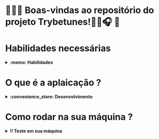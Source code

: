 # 🎵🎶💃 Boas-vindas ao repositório do projeto Trybetunes!🕺🥳🎧 🎼

<!-- # Como ficou o projeto ?

# Link da Aplicação -->

# Habilidades necessárias

<details>
  <summary><strong>:memo: Habilidades</strong></summary><br />

  Neste projeto, foram solidificados os seguintes conhecimentos:

  - Fazer requisições e consumir dados vindos de uma `API`;

- Utilizar os ciclos de vida de um componente React;

- Utilizar a função `setState` de forma a garantir que um determinado código só é executado após o estado ser atualizado

- Utilizar o componente `BrowserRouter` corretamente;

- Criar rotas, mapeando o caminho da URL com o componente correspondente, via `Route`;

- Utilizar o `Switch` do `React Router`

- Criar links de navegação na aplicação com o componente `Link`;
</details>

# O que é a aplaicação ?

<details>
  <summary><strong>:convenience_store: Desenvolvimento </strong></summary><br />

  Neste projeto desenvolvi o TrybeTunes, uma aplicação capaz de reproduzir músicas das mais variadas bandas e artistas, criar uma lista de músicas favoritas e editar o perfil da pessoa usuária logada. Essa aplicação é capaz de:

  - Fazer login;
  - Pesquisar por uma banda ou artista;
  - Listar os álbuns disponíveis dessa banda ou artista;
  - Visualizar as músicas de um álbum selecionado;
  - Reproduzir uma prévia das músicas deste álbum;
  - Favoritar e desfavoritar músicas;
  - Ver a lista de músicas favoritas;
  - Ver o perfil da pessoa logada;
  - Editar o perfil da pessoa logada;

  ### Protótipo do projeto
  Você pode acessar um protótipo no link abaixo:

  https://www.figma.com/file/BDQgAJvOe4KNUjmrYh5t68/TrybeTunes-Figma
</details>

# Como rodar na sua máquina ? 

<details>
  <summary><strong>‼️ Teste em sua máquina</strong></summary><br />

  1. Clone o repositório

  - Use o comando: `git clone git@github.com:Matheusfull/Project-10-Front-end-Trybetunes.git`.
  - Entre na pasta do repositório que você acabou de clonar:
    - `cd Project-10-Front-end-Trybetunes`

  2. Instale as dependências

  - `npm install`.

  3. Rode a Aplicação

  - `npm start`.

  </details>

<!-- Olá, Tryber!
Esse é apenas um arquivo inicial para o README do seu projeto no qual você pode customizar e reutilizar todas as vezes que for executar o trybe-publisher.

Para deixá-lo com a sua cara, basta alterar o seguinte arquivo da sua máquina: ~/.student-repo-publisher/custom/_NEW_README.md

É essencial que você preencha esse documento por conta própria, ok?
Não deixe de usar nossas dicas de escrita de README de projetos, e deixe sua criatividade brilhar!
:warning: IMPORTANTE: você precisa deixar nítido:
- quais arquivos/pastas foram desenvolvidos por você; 
- quais arquivos/pastas foram desenvolvidos por outra pessoa estudante;
- quais arquivos/pastas foram desenvolvidos pela Trybe.
-->

<!--
1 - Boas vindas
2 - imagem/gif da aplicação
3 - link do deploy
4 - Habilidades necessárias para realizar o projeto
5 - O que é aquele projeto
6 - Como baixar e rodar na máquina
-->